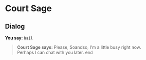 # Court Sage
## Dialog

**You say:** `hail`



>**Court Sage says:** Please, Soandso, I'm a little busy right now.  Perhaps I can chat with you later.
end
